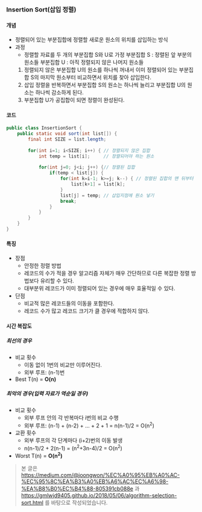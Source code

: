 ### Insertion Sort(삽입 정렬)
#### 개념
* 정렬되어 있는 부분집합에 정렬할 새로운 원소의 위치를 삽입하는 방식
* 과정
  * 정렬할 자료를 두 개의 부분집합 S와 U로 가정
    부분집합 S : 정렬된 앞 부분의 원소들
    부분집합 U : 아직 정렬되지 않은 나머지 원소들
  1. 정렬되지 않은 부분집합 U의 원소를 하나씩 꺼내서 이미 정렬되어 있는 부분집합 S의 마지막 원소부터 비교하면서 위치를 찾아 삽입한다.
  2. 삽입 정렬을 반복하면서 부분집합 S의 원소는 하나씩 늘리고 부분집합 U의 원소는 하나씩 감소하게 된다.
  3. 부분집합 U가 공집합이 되면 정렬이 완성된다.
  
#### 코드
```java
public class InsertionSort {
    public static void sort(int list[]) {
        final int SIZE = list.length;
		
        for(int i=1; i<SIZE; i++) {	// 정렬되지 않은 집합
            int temp = list[i];		// 정렬되어야 하는 원소
			
            for(int j=0; j<i; j++) {// 정렬된 집합
                if(temp < list[j]) {
                    for(int k=i-1; k>=j; k--) {	// 정렬된 집합의 맨 뒤부터 삽입지점까지 뒤로 민다
                        list[k+1] = list[k];
                    }
                    list[j] = temp;	// 삽입지점에 원소 넣기
                    break;
                }
            }
        }
    }
}
```

#### 특징
* 장점
  * 안정한 정렬 방법
  * 레코드의 수가 적을 경우 알고리즘 자체가 매우 간단하므로 다른 복잡한 정렬 방법보다 유리할 수 있다.
  * 대부분위 레코드가 이미 정렬되어 있는 경우에 매우 효율적일 수 있다.
* 단점
  * 비교적 많은 레코드들의 이동을 포함한다.
  * 레코드 수가 많고 레코드 크기가 클 경우에 적합하지 않다.
    
#### 시간 복잡도
##### 최선의 경우
* 비교 횟수
  * 이동 없이 1번의 비교만 이루어진다.
  * 외부 루프: (n-1)번
* Best T(n) = **O(n)**
##### 최악의 경우(입력 자료가 역순일 경우)
* 비교 횟수
  * 외부 루프 안의 각 반복마다 i번의 비교 수행
  * 외부 루프: (n-1) + (n-2) + … + 2 + 1 = n(n-1)/2 = O(n<sup>2</sup>)
* 교환 횟수
  * 외부 루프의 각 단계마다 (i+2)번의 이동 발생
  * n(n-1)/2 + 2(n-1) = (n<sup>2</sup>+3n-4)/2 = O(n<sup>2</sup>)
* Worst T(n) = **O(n<sup>2</sup>)**


> 본 글은 https://medium.com/@joongwon/%EC%A0%95%EB%A0%AC-%EC%95%8C%EA%B3%A0%EB%A6%AC%EC%A6%98-%EA%B8%B0%EC%B4%88-805391cb088e 과 https://gmlwjd9405.github.io/2018/05/06/algorithm-selection-sort.html 를 바탕으로 작성되었습니다.
